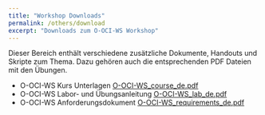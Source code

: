 ```yaml
---
title: "Workshop Downloads"
permalink: /others/download
excerpt: "Downloads zum O-OCI-WS Workshop"
---
```

<!-- markdownlint-disable MD033 -->

Dieser Bereich enthält verschiedene zusätzliche Dokumente, Handouts und Skripte
zum Thema. Dazu gehören auch die entsprechenden PDF Dateien mit den Übungen.

- O-OCI-WS Kurs Unterlagen [O-OCI-WS_course_de.pdf](O-OCI-WS_course_de.pdf)
- O-OCI-WS Labor- und Übungsanleitung [O-OCI-WS_lab_de.pdf](O-OCI-WS_lab_de.pdf)
- O-OCI-WS Anforderungsdokument [O-OCI-WS_requirements_de.pdf](O-OCI-WS_requirements_de.pdf)
